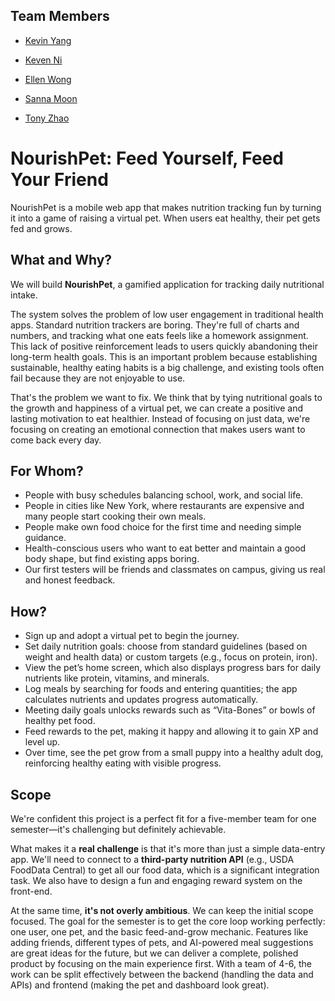## Team Members  

- [Kevin Yang](https://github.com/KevinYang-hi)

- [Keven Ni](https://github.com/BlackCloud-K)

- [Ellen Wong](https://github.com/ellen-wnl)

- [Sanna Moon](https://github.com/SannaMoon)

- [Tony Zhao](https://github.com/Tonyzsp)


# NourishPet: Feed Yourself, Feed Your Friend

NourishPet is a mobile web app that makes nutrition tracking fun by turning it into a game of raising a virtual pet. When users eat healthy, their pet gets fed and grows.

## What and Why?

We will build **NourishPet**, a gamified application for tracking daily nutritional intake.

The system solves the problem of low user engagement in traditional health apps. Standard nutrition trackers are boring. They're full of charts and numbers, and tracking what one eats feels like a homework assignment. This lack of positive reinforcement leads to users quickly abandoning their long-term health goals. This is an important problem because establishing sustainable, healthy eating habits is a big challenge, and existing tools often fail because they are not enjoyable to use.

That's the problem we want to fix. We think that by tying nutritional goals to the growth and happiness of a virtual pet, we can create a positive and lasting motivation to eat healthier. Instead of focusing on just data, we're focusing on creating an emotional connection that makes users want to come back every day.

## For Whom?

- People with busy schedules balancing school, work, and social life.  
- People in cities like New York, where restaurants are expensive and many people start cooking their own meals.  
- People make own food choice for the first time and needing simple guidance.  
- Health-conscious users who want to eat better and maintain a good body shape, but find existing apps boring.  
- Our first testers will be friends and classmates on campus, giving us real and honest feedback. 

## How?

- Sign up and adopt a virtual pet to begin the journey.  
- Set daily nutrition goals: choose from standard guidelines (based on weight and health data) or custom targets (e.g., focus on protein, iron).  
- View the pet’s home screen, which also displays progress bars for daily nutrients like protein, vitamins, and minerals.  
- Log meals by searching for foods and entering quantities; the app calculates nutrients and updates progress automatically.  
- Meeting daily goals unlocks rewards such as “Vita-Bones” or bowls of healthy pet food.  
- Feed rewards to the pet, making it happy and allowing it to gain XP and level up.  
- Over time, see the pet grow from a small puppy into a healthy adult dog, reinforcing healthy eating with visible progress.   

## Scope

We're confident this project is a perfect fit for a five-member team for one semester—it's challenging but definitely achievable.

What makes it a **real challenge** is that it's more than just a simple data-entry app. We'll need to connect to a **third-party nutrition API** (e.g., USDA FoodData Central) to get all our food data, which is a significant integration task. We also have to design a fun and engaging reward system on the front-end.

At the same time, **it's not overly ambitious**. We can keep the initial scope focused. The goal for the semester is to get the core loop working perfectly: one user, one pet, and the basic feed-and-grow mechanic. Features like adding friends, different types of pets, and AI-powered meal suggestions are great ideas for the future, but we can deliver a complete, polished product by focusing on the main experience first. With a team of 4-6, the work can be split effectively between the backend (handling the data and APIs) and frontend (making the pet and dashboard look great).